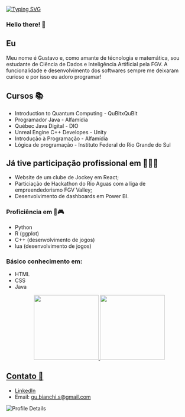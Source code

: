 [![Typing SVG](https://readme-typing-svg.demolab.com?font=Dancing+Script&size=50&duration=2000&color=000000&center=true&vCenter=true&multiline=true&repeat=false&random=false&width=1000&height=200&lines=Staring+at+the+bottom+of+your+glass;Hoping+one+day+you'll+make+a+dream+last;But+dreams+come+slow%2C+and+they+go+so+fast)](https://git.io/typing-svg)

### Hello there! 👋

## Eu 
Meu nome é Gustavo e, como amante de técnologia e matemática, sou estudante de Ciência de Dados e Inteligência Artificial pela FGV. A funcionalidade e desenvolvimento dos softwares sempre me deixaram curioso e por isso eu adoro programar!

## Cursos 📚
- Introduction to Quantum Computing - QuBitxQuBit
- Programador Java - Alfamídia
- Québec Java Digital - DIO
- Unreal Engine C++ Developes - Unity
- Introdução à Programação - Alfamídia
- Lógica de programação - Instituto Federal do Rio Grande do Sul

## Já tive participação profissional em 👨‍💻🚀
- Website de um clube de Jockey em React;
- Particiação de Hackathon do Rio Aguas com a liga de empreendedorismo FGV Valley;
- Desenvolvimento de dashboards em Power BI.

### Proficiência em 🤖🎮
- Python
- R (ggplot)
- C++ (desenvolvimento de jogos)
- lua (desenvolvimento de jogos)

### Básico conhecimento em:
- HTML
- CSS
- Java

<div>
  <p align = center>
    <a href = "https://github.com/gustyper">
    <img height = "175px" src = "https://github-readme-stats.vercel.app/api?username=gustyper&show_icons=true&theme=highcontrast">
    <img height = "175px" src = "https://github-readme-stats.vercel.app/api/top-langs/?username=gustyper&layout=compact&theme=highcontrast">
  </p>
</div>

## Contato 📲
- [LinkedIn](www.linkedin.com/in/gustavobianchidasilva)
- Email: gu.bianchi.s@gmail.com

![Profile Details](http://github-profile-summary-cards.vercel.app/api/cards/profile-details?username=gustyper&theme=dracula)

